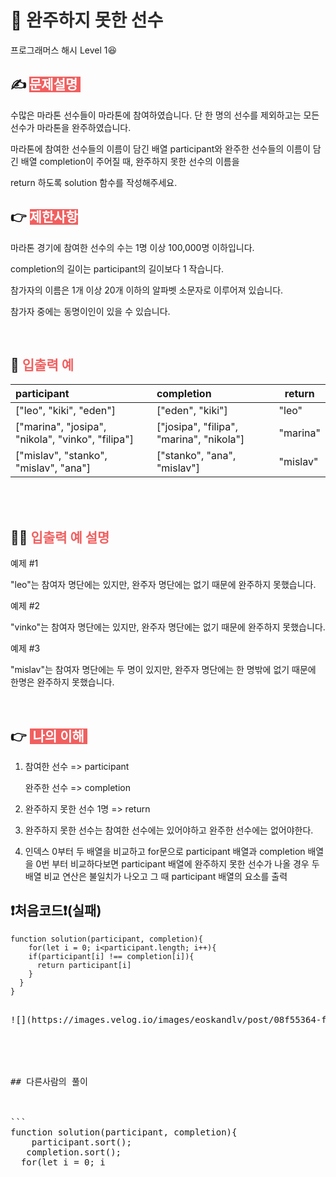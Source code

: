 # 📖 <span style="color:#2c2c2c;">완주하지 못한 선수</span>

프로그래머스 해시 Level 1😆




## ✍ <span style="color:#fff;background-color:#F15F5F"> 문제설명 </span>

수많은 마라톤 선수들이 마라톤에 참여하였습니다. 단 한 명의 선수를 제외하고는 모든 선수가 마라톤을 완주하였습니다.

마라톤에 참여한 선수들의 이름이 담긴 배열 participant와 완주한 선수들의 이름이 담긴 배열 completion이 주어질 때, 완주하지 못한 선수의 이름을 

return 하도록 solution 함수를 작성해주세요.




## 👉 <span style="color:#fff;background-color:#F15F5F"> 제한사항 </span>

마라톤 경기에 참여한 선수의 수는 1명 이상 100,000명 이하입니다.

completion의 길이는 participant의 길이보다 1 작습니다.

참가자의 이름은 1개 이상 20개 이하의 알파벳 소문자로 이루어져 있습니다.

참가자 중에는 동명이인이 있을 수 있습니다.

<br>

## 🧐 <span style="color:#F15F5F;">입출력 예</span> 

| participant                                       | completion                               | return   |
| :------------------------------------------------ | :--------------------------------------- | -------- |
| ["leo", "kiki", "eden"]                           | ["eden", "kiki"]                         | "leo"    |
| ["marina", "josipa", "nikola", "vinko", "filipa"] | ["josipa", "filipa", "marina", "nikola"] | "marina" |
| ["mislav", "stanko", "mislav", "ana"]             | ["stanko", "ana", "mislav"]              | "mislav" |

<br>
<br>

## 🙋‍♀️ <span style="color:#F15F5F;">입출력 예 설명</span>

예제 #1

"leo"는 참여자 명단에는 있지만, 완주자 명단에는 없기 때문에 완주하지 못했습니다.

예제 #2

"vinko"는 참여자 명단에는 있지만, 완주자 명단에는 없기 때문에 완주하지 못했습니다.

예제 #3

"mislav"는 참여자 명단에는 두 명이 있지만, 완주자 명단에는 한 명밖에 없기 때문에 한명은 완주하지 못했습니다.

<br>



## 👉 <span style="color:#fff;background-color:#F15F5F"> 나의 이해 </span>

1. 참여한 선수 => participant

   완주한 선수 => completion

2. 완주하지 못한 선수 1명 => return

3. 완주하지 못한 선수는 참여한 선수에는 있어야하고 완주한 선수에는 없어야한다.

4. 인덱스 0부터 두 배열을 비교하고 for문으로  participant 배열과 completion 배열을 0번 부터 비교하다보면 participant 배열에 완주하지 못한 선수가 나올 경우 두 배열 비교 연산은 불일치가 나오고 그 때 participant 배열의 요소를 출력



## ❗처음코드❗(실패)

```
function solution(participant, completion){
	for(let i = 0; i<participant.length; i++){
    if(participant[i] !== completion[i]){
      return participant[i]
    }
  }
}
```

<pre>

![](https://images.velog.io/images/eoskandlv/post/08f55364-f864-45a2-bcf8-ceca8bf63a75/%E1%84%89%E1%85%B3%E1%84%8F%E1%85%B3%E1%84%85%E1%85%B5%E1%86%AB%E1%84%89%E1%85%A3%E1%86%BA%202021-10-08%2021.26.15.png)





## 다른사람의 풀이



```
function solution(participant, completion){
	participant.sort();
   completion.sort();
  for(let i = 0; i<participant.length; i++){
    if(participant[i] !== completion[i]){
      return participant[i]
    }
  }
}
```



### HINT❗️

`**sort()**` 메서드는 배열의 요소를 적절한 위치에 정렬한 후 그 배열을 반환합니다. 

정렬은 [stable sort](https://en.wikipedia.org/wiki/Sorting_algorithm#Stability)가 아닐 수 있습니다. 기본 정렬 순서는 문자열의 유니코드 코드 포인트를 따릅니다.

**배열.sort(): 오름차순 정렬**



